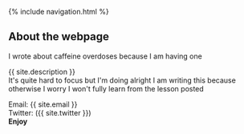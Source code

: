 {% include navigation.html %}
## About the webpage
I wrote about caffeine overdoses because I am having one

{{ site.description }}  
It's quite hard to focus but I'm doing alright    I am writing this because otherwise I worry I won't fully learn from the lesson posted

Email: {{ site.email }}  
Twitter: ({{ site.twitter }})  
**Enjoy**

